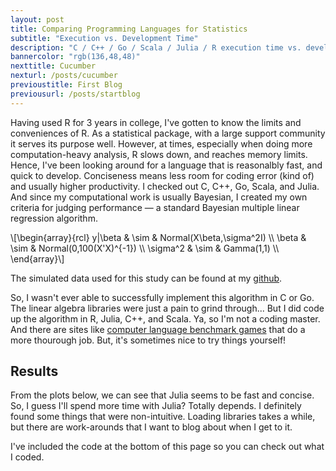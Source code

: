 ```yaml
---
layout: post
title: Comparing Programming Languages for Statistics
subtitle: "Execution vs. Development Time"
description: "C / C++ / Go / Scala / Julia / R execution time vs. development time"
bannercolor: "rgb(136,48,48)"
nexttitle: Cucumber
nexturl: /posts/cucumber
previoustitle: First Blog
previousurl: /posts/startblog
---
```


Having used R for 3 years in college, I've gotten to know the limits and
conveniences of R. As a statistical package, with a large support community it
serves its purpose well. However, at times, especially when doing more
computation-heavy analysis, R slows down, and reaches memory limits. Hence,
I've been looking around for a language that is reasonalbly fast, and quick to
develop. Conciseness means less room for coding error (kind of) and usually
higher productivity. I checked out C, C++, Go, Scala, and Julia. And since my
computational work is usually Bayesian, I created my own criteria for judging
performance — a standard Bayesian multiple linear regression algorithm.

\\[\begin{array}{rcl}
   y|\beta & \sim & Normal(X\beta,\sigma^2I) \\\\
     \beta & \sim & Normal(0,100(X'X)^{-1}) \\\\
  \sigma^2 & \sim & Gamma(1,1) \\\\
\end{array}\\]

The simulated data used for this study can be found at my
[github](https://github.com/luiarthur/progSpeedCompare/blob/master/data/dat.txt).

So, I wasn't ever able to successfully implement this algorithm in C or Go. The
linear algebra libraries were just a pain to grind through... But I did code up
the algorithm in R, Julia, C++, and Scala. Ya, so I'm not a coding master. And
there are sites like [computer language benchmark
games](http://benchmarksgame.alioth.debian.org/u64q/compare.php?lang=scala&lang2=gpp)
that do a more thourough job. But, it's sometimes nice to try things yourself!

## Results
From the plots below, we can see that Julia seems to be fast and concise. So, I
guess I'll spend more time with Julia? Totally depends. I definitely found some
things that were non-intuitive. Loading libraries takes a while, but there are
work-arounds that I want to blog about when I get to it.

I've included the code at the bottom of this page so you can check out what I
coded.
